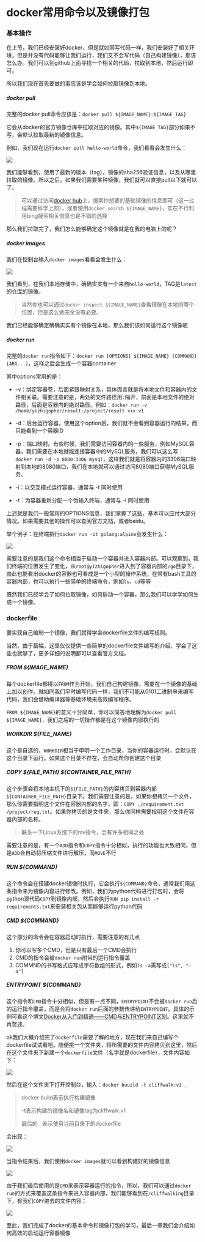# docker常用命令以及镜像打包


### 基本操作

在上节，我们已经安装好docker，但是就如同写代码一样，我们安装好了相关环境，但是并没有代码能够让我们运行，我们又不会写代码（自己构建镜像），那该怎么办。我们可以到github上面寻找一个相关的代码，拉取到本地，然后运行即可。

所以我们现在首先要做的事应该是学会如何拉取镜像到本地。

##### docker pull

完整的docker pull命令应该是：`docker pull ${IMAGE_NAME}:${IMAGE_TAG}`

它会从docker的官方镜像仓库中拉取对应的镜像。其中`${IMAGE_TAG}`部分如果不写，会默认拉取最新的镜像信息。

例如，我们现在运行`docker pull hello-world`命令，我们看看会发生什么：

![](./docker-pull.png)

我们能够看到，使用了最新的版本（tag），镜像的sha256验证信息，以及从哪里拉取的镜像。所以之后，如果我们需要某种镜像，我们就可以直接pull以下就可以了。

> 可以通过访问[docker hub](https://hub.docker.com)上，搜索你想要的基础镜像的信息即可（这一过程需要科学上网），或者使用`docker search ${IMAGE_NAME}`，实在不行利用bing搜索相关信息也是不错的选择

那么我们拉取完了，我们怎么能够确定这个镜像就是在我的电脑上的呢？

##### docker images

我们在控制台输入`docker images`看看会发生什么：

![](./docker-images.png)

我们看到，在我们本地存储中，确确实实有一个来自`hello-world`，TAG是`latest`的仓库的镜像。

> 当然你也可以通过`docker inspect ${IMAGE_NAME}`查看镜像在本地的哪个位置，但是这么做完全没有必要。

我们已经能够确定确确实实有个镜像在本地，那么我们该如何运行这个镜像呢

##### docker run

完整的`docker run`指令如下：`docker run [OPTIONS] ${IMAGE_NAME} [COMMAND] [ARG...]`，这样之后会生成一个容器container

其中options常用的是：

- -v：绑定容器卷，后面紧跟映射关系，具体而言就是将本地文件和容器内的文件相关联。需要注意的是，两处的文件路径用`:`隔开，前面是本地文件的绝对路径，后面是容器内的绝对路径。例如：`docker run -v /home/yizhigopher/result:/project/result xxx:v1`

-  -d：后台运行容器，使用这个option后，我们就不会看到容器运行的结果，而只能看到一个容器ID

- -p：端口映射。有些时候，我们需要访问容器内的一些服务，例如MySQL容器，我们需要在本地就能连接容器中的MySQL服务，我们可以这么写：`docker run -d -p 8080:3306 mysql`，这样我们就是将容器内的3306端口映射到本地的8080端口，我们在本地就可以通过访问8080端口获得MySQL服务。

- -i：以交互模式运行容器，通常与 -t 同时使用

- -t：为容器重新分配一个伪输入终端，通常与 -i 同时使用

上述就是我们一般常用的OPTIONS信息，我们掌握了这些，基本可以应付大部分情况。如果需要其他的操作可以查阅官方文档，或者baidu。

举个例子：在终端执行`docker run -it golang:alpine`会发生什么：

![](./docker-run.png)

需要注意的是我们这个命令相当于启动一个容器并进入容器内部。可以观察到，我们终端的位置发生了变化，从`root@yizhigopher`进入到了容器内部的`/go`目录下，由此也能看出docker的容器也可看成是一个小型的操作系统，在带有bash工具的容器内部，也可以执行一些简单的终端命令，例如`ls`、`cd`等等

既然我们已经学会了如何拉取镜像，如何启动一个容器，那么我们可以学学如何生成一个镜像。

### dockerfile

要实现自己编制一个镜像，我们就得学会dockerfile文件的编写规则。

当然，由于篇幅，这里仅仅提供一些简单的dockerfile文件编写的介绍，学会了这些也就够了，更多详细的说明都可以查看官方文档。



##### FROM ${IMAGE_NAME}

每个dockerfile都得以`FROM`作为开始，我们自己构建镜像，需要在一个镜像的基础上加以创作。就如同我们平时编写代码一样，我们不可能从0101二进制串来编写代码，我们会借助编译器等基础环境来高效编写程序。

`FROM ${IMAGE_NAME}`的意义十分简单，你可以简答地理解为`docker pull ${IMAGE_NAME}`，我们之后的一切操作都是在这个镜像内部执行的



##### WORKDIR ${FILE_NAME}

这个是自选的，`WORKDIR`相当于申明一个工作目录，当你的容器运行时，会默认在这个目录下运行。如果这个目录不存在，会自动帮你创建这个目录



##### COPY ${FILE_PATH} ${CONTAINER_FILE_PATH}

这个步骤会将本地主机下的`${FILE_PATH}`的内容拷贝到容器内部`${CONTAINER_FILE_PATH}`目录下。我们需要注意的是，如果你想拷贝一个文件，那么你需要指明这个文件在容器内部的名字，即：`COPY ./requirement.txt /project/req.txt`。如果你拷贝的是文件夹，那么你同样需要指明这个文件在容器内部的名称。

> 联系一下Linux系统下的mv指令，会有许多相同之处

需要注意的是，有一个`ADD`指令和`COPY`指令十分相似，执行的功能也大致相同，但是`ADD`会自动将压缩文件进行解压，而`MOVE`不行



##### RUN ${COMMAND}

这个命令会在搭建docker镜像时执行，它会执行`${COMMAND}`命令，通常我们用这条指令来为镜像内容进行修改。例如，我们为python代码进行打包时，会将python源代码`COPY`到镜像内部，然后会执行`RUN pip install -r requirements.txt`来安装相关包从而能够运行python代码



##### CMD ${COMMAND}

这个部分的命令会在容器启动时执行，需要注意的有几点

1. 你可以写多个CMD，但是只有最后一个CMD会执行
2. CMD的指令会被`docker run`附带的运行指令覆盖
3. COMMND的书写格式应写成字符数组的形式，例如`ls -a`需写成`["ls", "-a"]`



##### ENTRYPOINT ${COMMAND}

这个指令和`CMD`指令十分相似，但是有一点不同，`ENTRYPOINT`不会被`docker run`后的运行指令覆盖，而是会将`docker run`后面的参数传递给`ENTRYPOINT`。具体的示例可看这个博文[Docker从入门到精通——CMD与ENTRYPOINT区别](https://blog.csdn.net/wangwei021933/article/details/124369069)。这里就不再赘述。



ok我们大概介绍完了`dockerfile`需要了解的地方，现在我们来自己编写个dockerfile试试看吧。随便挑一个文件夹，将所需要的文件内容拷贝到这里，然后在这个文件夹下新建一个`dockerfile`文件（名字就是dockerfile），文件内容如下：

![](./dockerfile.png)

然后在这个文件夹下打开控制台，输入：`docker buuild -t cliffwalk:v1 .`

> docker build表示执行构建镜像
>
> -t表示构建的镜像名和镜像tag为cliffwalk:v1
>
> 最后的 . 表示使用当前目录下的dockerfile

会出现：

![](./docker-build.png)

当指令结束后，我们使用`docker images`就可以看到构建好的镜像信息

![](./build-res.png)

由于我们最后使用的是`CMD`来表示容器运行的指令，所以，我们可以通过`docker run`的方式来覆盖这条指令来进入容器内部，我们能够看到在`/cliffwalking`目录下，有我们`COPY`进去的文件内容：

![](./container-inner.png)



至此，我们完成了docker的基本命令和镜像打包的学习，最后一章我们会介绍如何高效的启动运行容器镜像

